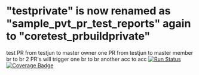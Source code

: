 # "testprivate" is now renamed as "sample_pvt_pr_test_reports" again to "coretest_prbuildprivate"
test PR from testjun to master owner
one PR from testjun to master member br to br
2 PR's will trigger one br to br another acc to acc
[![Run Status](https://rcapi.shippable.com/projects/58aeb4e1d63f5105005e4958/badge?branch=master)](https://rcapp.shippable.com/bitbucket/shiptest-rc-ow/coretest_prbuildprivate)
 [![Coverage Badge](https://rcapi.shippable.com/projects/58aeb4e1d63f5105005e4958/coverageBadge?branch=master)](https://rcapp.shippable.com/bitbucket/shiptest-rc-ow/coretest_prbuildprivate) 


